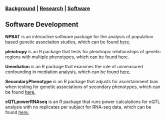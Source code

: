 ### [Background](https://SharonLutz.github.io)  | [Research](https://SharonLutz.github.io/research) | [Software](https://SharonLutz.github.io/software)

## Software Development
**NPBAT** is an interactive software package for the analysis of population based genetic association studies,  which can be found [here.](https://sites.google.com/site/genenpbat/home/npbat)

**pleiotropy** is an R package that tests for pleiotropic relationships of genetic regions with multiple phenotypes, which can be found [here.](https://github.com/SharonLutz/software)

**Umediation** is an R package that examines the role of unmeasured confounding in mediation analysis, which can be found [here.](https://github.com/SharonLutz/software)

**SecondaryPhenotype** is an R package that adjusts for ascertainment bias when testing for genetic associations of secondary phenotypes, which can be found [here.](https://github.com/SharonLutz/software)

**eQTLpowerRNAseq** is an R package that runs power calculations for eQTL analysis with no replicates per subject for RNA-seq data, which can be found [here.](https://github.com/SharonLutz/software)





